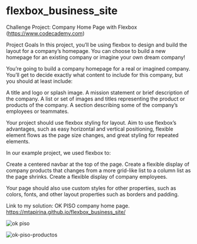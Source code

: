 # flexbox_business_site
Challenge Project: Company Home Page with Flexbox
(https://www.codecademy.com)

Project Goals
In this project, you’ll be using flexbox to design and build the layout for a company’s homepage. You can choose to build a new homepage for an existing company or imagine your own dream company!​

You’re going to build a company homepage for a real or imagined company. You’ll get to decide exactly what content to include for this company, but you should at least include:

A title and logo or splash image.
A mission statement or brief description of the company.
A list or set of images and titles representing the product or products of the company.
A section describing some of the company’s employees or teammates.

Your project should use flexbox styling for layout. Aim to use flexbox’s advantages, such as easy horizontal and vertical positioning, flexible element flows as the page size changes, and great styling for repeated elements.

In our example project, we used flexbox to:

Create a centered navbar at the top of the page.
Create a flexible display of company products that changes from a more grid-like list to a column list as the page shrinks.
Create a flexible display of company employees.

Your page should also use custom styles for other properties, such as colors, fonts, and other layout properties such as borders and padding.

Link to my solution:
OK PISO company home page.
https://mtapirina.github.io/flexbox_business_site/

![ok piso](https://github.com/mtapirina/flexbox_business_site/assets/116927372/2aa68a18-b065-4f9e-8ca7-c3b52477928f)

![ok-piso-productos](https://github.com/mtapirina/flexbox_business_site/assets/116927372/3024d43f-f40f-46ba-bf29-a74811423475)


